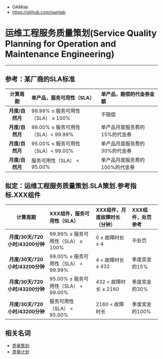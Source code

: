 - OAMlab
- https://github.com/oamlab

# 运维工程服务质量策划(Service Quality Planning for Operation and Maintenance Engineering)

---

## 参考：某厂商的SLA标准

|       计算周期     | 单产品，服务可用性（SLA）                | 单产品，赔偿的代金券金额     |
|:-----------------:|:------------------------------------|:-------------------------|
|    **月度/自然月**  | 99.99% ≤ 服务可用性（SLA） ≤ 100%      | 不赔偿                    |
|    **月度/自然月**  | 99.00% ≤ 服务可用性（SLA）<  99.99%    | 单产品月度服务费的15%的代金券 |
|    **月度/自然月**  | 95.00% ≤ 服务可用性（SLA）<  99.00%    | 单产品月度服务费的30%的代金券 |
|    **月度/自然月**  | 服务可用性（SLA） < 95.00%             | 单产品月度服务费的100%的代金券|


## 拟定：运维工程服务质量策划.SLA策划.参考指标.XXX组件

|                计算周期              | XXX组件，服务可用性（SLA）             | XXX组件，月度故障时长（分钟）   | XXX组件，处罚参考   |
|:-----------------------------------:|:----------------------------------|:---------------------------|:-----------------|
|      **月度/30天/720小时/43200分钟**  | 99.99% ≤ 服务可用性（SLA） ≤ 100%     | 0 ≤ 故障时长 ≤ 4            | 不处罚            |
|      **月度/30天/720小时/43200分钟**  | 99.00% ≤ 服务可用性（SLA） < 99.99%   | 4 < 故障时长 ≤ 432          | 季度奖金的15%      |
|      **月度/30天/720小时/43200分钟**  | 95.00% ≤ 服务可用性（SLA） < 99.00%   | 432 < 故障时长 ≤ 2160       | 季度奖金的30%      |
|      **月度/30天/720小时/43200分钟**  | 服务可用性（SLA） < 95.00%            | 2160 < 故障时长             | 季度奖金的100%     |

## 相关名词
- [质量策划](https://baike.baidu.com/item/%E8%B4%A8%E9%87%8F%E7%AD%96%E5%88%92)
- [质量计划](https://baike.baidu.com/item/%E8%B4%A8%E9%87%8F%E8%AE%A1%E5%88%92)